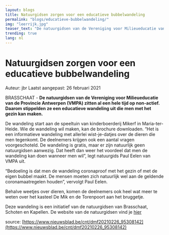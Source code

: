 ```yaml
---
layout: blogs
title: Natuurgidsen zorgen voor een educatieve bubbelwandeling
permalink: "blogs/educatieve-bubbelwandeling/"
img: "leerrijk.jpg"
teaser_text: "De natuurgidsen van de Vereniging voor Milieueducatie van de Provincie Antwerpen (VMPA) zitten al een hele tijd op non-actief..."
trending: true
lang: nl
---
```


# Natuurgidsen zorgen voor een educatieve bubbelwandeling

Auteur: jbr
Laatst aangepast: 26 februari 2021

BRASSCHAAT - **De natuurgidsen van de Vereniging voor Milieueducatie van de Provincie Antwerpen (VMPA) zitten al een hele tijd op non-actief. Daarom stippelden ze een educatieve wandeling uit die men met het gezin kan maken.**

De wandeling start aan de speeltuin van kinderboerderij Mikerf in Maria-ter-Heide. Wie de wandeling wil maken, kan de brochure downloaden. “Het is een informatieve wandeling met allerlei wist-je-datjes over de dieren die men tegenkomt. De deelnemers krijgen ook een aantal vragen voorgeschoteld. De wandeling is gratis, maar er zijn natuurlijk geen natuurgidsen aanwezig. Dat heeft dan weer het voordeel dat men de wandeling kan doen wanneer men wil”, legt natuurgids Paul Eelen van VMPA uit.

“Bedoeling is dat men de wandeling coronaproof met het gezin of met de eigen bubbel maakt. De mensen moeten zich natuurlijk wel aan de geldende coronamaatregelen houden”, vervolgt Paul Eelen.

Behalve weetjes over dieren, komen de deelnemers ook heel wat meer te weten over het kasteel De Mik en de Torenpoort aan het bruggetje.

Deze wandeling is een initiatief van de natuurgidsen van Brasschaat, Schoten en Kapellen. De website van de natuurgidsen vind je [hier](http://www.natuurgidsen-brasschaat.be/activiteiten/)

source: [https://www.nieuwsblad.be/cnt/dmf20210226_95308142](https://www.nieuwsblad.be/cnt/dmf20210226_95308142)
